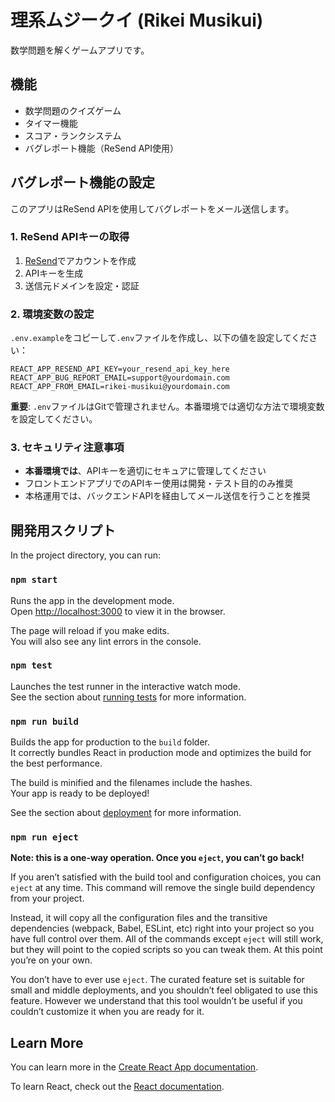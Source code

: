 # 理系ムジークイ (Rikei Musikui)

数学問題を解くゲームアプリです。

## 機能

- 数学問題のクイズゲーム
- タイマー機能
- スコア・ランクシステム
- バグレポート機能（ReSend API使用）

## バグレポート機能の設定

このアプリはReSend APIを使用してバグレポートをメール送信します。

### 1. ReSend APIキーの取得

1. [ReSend](https://resend.com/)でアカウントを作成
2. APIキーを生成
3. 送信元ドメインを設定・認証

### 2. 環境変数の設定

`.env.example`をコピーして`.env`ファイルを作成し、以下の値を設定してください：

```env
REACT_APP_RESEND_API_KEY=your_resend_api_key_here
REACT_APP_BUG_REPORT_EMAIL=support@yourdomain.com
REACT_APP_FROM_EMAIL=rikei-musikui@yourdomain.com
```

**重要**: `.env`ファイルはGitで管理されません。本番環境では適切な方法で環境変数を設定してください。

### 3. セキュリティ注意事項

- **本番環境では**、APIキーを適切にセキュアに管理してください
- フロントエンドアプリでのAPIキー使用は開発・テスト目的のみ推奨
- 本格運用では、バックエンドAPIを経由してメール送信を行うことを推奨

## 開発用スクリプト

In the project directory, you can run:

### `npm start`

Runs the app in the development mode.\
Open [http://localhost:3000](http://localhost:3000) to view it in the browser.

The page will reload if you make edits.\
You will also see any lint errors in the console.

### `npm test`

Launches the test runner in the interactive watch mode.\
See the section about [running tests](https://facebook.github.io/create-react-app/docs/running-tests) for more information.

### `npm run build`

Builds the app for production to the `build` folder.\
It correctly bundles React in production mode and optimizes the build for the best performance.

The build is minified and the filenames include the hashes.\
Your app is ready to be deployed!

See the section about [deployment](https://facebook.github.io/create-react-app/docs/deployment) for more information.

### `npm run eject`

**Note: this is a one-way operation. Once you `eject`, you can’t go back!**

If you aren’t satisfied with the build tool and configuration choices, you can `eject` at any time. This command will remove the single build dependency from your project.

Instead, it will copy all the configuration files and the transitive dependencies (webpack, Babel, ESLint, etc) right into your project so you have full control over them. All of the commands except `eject` will still work, but they will point to the copied scripts so you can tweak them. At this point you’re on your own.

You don’t have to ever use `eject`. The curated feature set is suitable for small and middle deployments, and you shouldn’t feel obligated to use this feature. However we understand that this tool wouldn’t be useful if you couldn’t customize it when you are ready for it.

## Learn More

You can learn more in the [Create React App documentation](https://facebook.github.io/create-react-app/docs/getting-started).

To learn React, check out the [React documentation](https://reactjs.org/).
